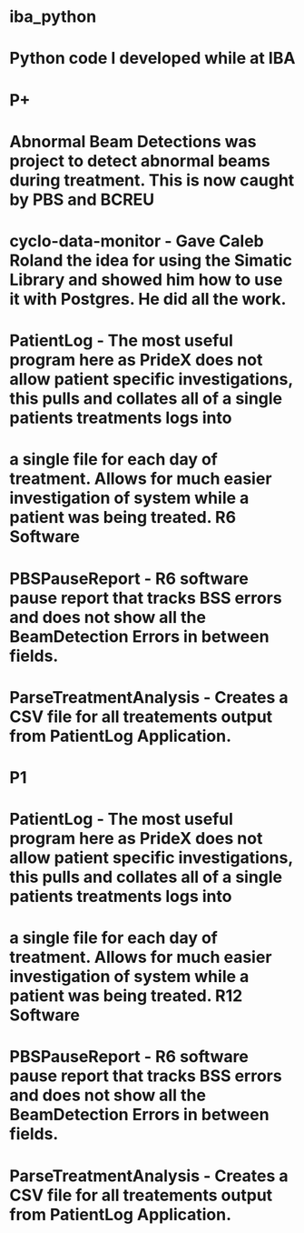 # iba_python
# Python code I developed while at IBA

# P+
# Abnormal Beam Detections was project to detect abnormal beams during treatment. This is now caught by PBS and BCREU
# cyclo-data-monitor - Gave Caleb Roland the idea for using the Simatic Library and showed him how to use it with Postgres. He did all the work. 
# PatientLog - The most useful program here as PrideX does not allow patient specific investigations,  this pulls and collates all of a single patients treatments logs into
# a single file for each day of treatment.  Allows for much easier investigation of system while a patient was being treated. R6 Software
# PBSPauseReport - R6 software pause report that tracks BSS errors and does not show all the BeamDetection Errors in between fields.
# ParseTreatmentAnalysis - Creates a CSV file for all treatements output from PatientLog Application.

# P1
# PatientLog - The most useful program here as PrideX does not allow patient specific investigations,  this pulls and collates all of a single patients treatments logs into
# a single file for each day of treatment.  Allows for much easier investigation of system while a patient was being treated. R12 Software

# PBSPauseReport - R6 software pause report that tracks BSS errors and does not show all the BeamDetection Errors in between fields.
# ParseTreatmentAnalysis - Creates a CSV file for all treatements output from PatientLog Application.
